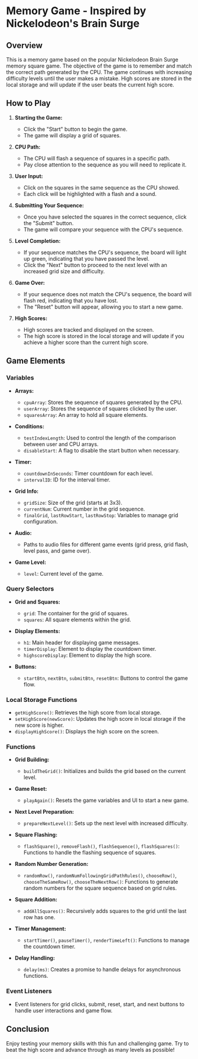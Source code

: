 # Memory Game - Inspired by Nickelodeon's Brain Surge

## Overview
This is a memory game based on the popular Nickelodeon Brain Surge memory square game. The objective of the game is to remember and match the correct path generated by the CPU. The game continues with increasing difficulty levels until the user makes a mistake. High scores are stored in the local storage and will update if the user beats the current high score.

## How to Play

1. **Starting the Game:**
   - Click the "Start" button to begin the game.
   - The game will display a grid of squares.

2. **CPU Path:**
   - The CPU will flash a sequence of squares in a specific path.
   - Pay close attention to the sequence as you will need to replicate it.

3. **User Input:**
   - Click on the squares in the same sequence as the CPU showed.
   - Each click will be highlighted with a flash and a sound.

4. **Submitting Your Sequence:**
   - Once you have selected the squares in the correct sequence, click the "Submit" button.
   - The game will compare your sequence with the CPU's sequence.

5. **Level Completion:**
   - If your sequence matches the CPU's sequence, the board will light up green, indicating that you have passed the level.
   - Click the "Next" button to proceed to the next level with an increased grid size and difficulty.

6. **Game Over:**
   - If your sequence does not match the CPU's sequence, the board will flash red, indicating that you have lost.
   - The "Reset" button will appear, allowing you to start a new game.

7. **High Scores:**
   - High scores are tracked and displayed on the screen.
   - The high score is stored in the local storage and will update if you achieve a higher score than the current high score.

## Game Elements

### Variables
- **Arrays:**
  - `cpuArray`: Stores the sequence of squares generated by the CPU.
  - `userArray`: Stores the sequence of squares clicked by the user.
  - `squaresArray`: An array to hold all square elements.

- **Conditions:**
  - `testIndexLength`: Used to control the length of the comparison between user and CPU arrays.
  - `disableStart`: A flag to disable the start button when necessary.

- **Timer:**
  - `countdownInSeconds`: Timer countdown for each level.
  - `intervalID`: ID for the interval timer.

- **Grid Info:**
  - `gridSize`: Size of the grid (starts at 3x3).
  - `currentNum`: Current number in the grid sequence.
  - `finalGrid`, `lastRowStart`, `lastRowStop`: Variables to manage grid configuration.

- **Audio:**
  - Paths to audio files for different game events (grid press, grid flash, level pass, and game over).

- **Game Level:**
  - `level`: Current level of the game.

### Query Selectors
- **Grid and Squares:**
  - `grid`: The container for the grid of squares.
  - `squares`: All square elements within the grid.

- **Display Elements:**
  - `h1`: Main header for displaying game messages.
  - `timerDisplay`: Element to display the countdown timer.
  - `highscoreDisplay`: Element to display the high score.

- **Buttons:**
  - `startBtn`, `nextBtn`, `submitBtn`, `resetBtn`: Buttons to control the game flow.

### Local Storage Functions
- `getHighScore()`: Retrieves the high score from local storage.
- `setHighScore(newScore)`: Updates the high score in local storage if the new score is higher.
- `displayHighScore()`: Displays the high score on the screen.

### Functions
- **Grid Building:**
  - `buildTheGrid()`: Initializes and builds the grid based on the current level.

- **Game Reset:**
  - `playAgain()`: Resets the game variables and UI to start a new game.

- **Next Level Preparation:**
  - `prepareNextLevel()`: Sets up the next level with increased difficulty.

- **Square Flashing:**
  - `flashSquare()`, `removeFlash()`, `flashSequence()`, `flashSquares()`: Functions to handle the flashing sequence of squares.

- **Random Number Generation:**
  - `randomRow()`, `randomNumFollowingGridPathRules()`, `chooseRow()`, `chooseTheSameRow()`, `chooseTheNextRow()`: Functions to generate random numbers for the square sequence based on grid rules.

- **Square Addition:**
  - `addAllSquares()`: Recursively adds squares to the grid until the last row has one.

- **Timer Management:**
  - `startTimer()`, `pauseTimer()`, `renderTimeLeft()`: Functions to manage the countdown timer.

- **Delay Handling:**
  - `delay(ms)`: Creates a promise to handle delays for asynchronous functions.

### Event Listeners
- Event listeners for grid clicks, submit, reset, start, and next buttons to handle user interactions and game flow.

## Conclusion
Enjoy testing your memory skills with this fun and challenging game. Try to beat the high score and advance through as many levels as possible!